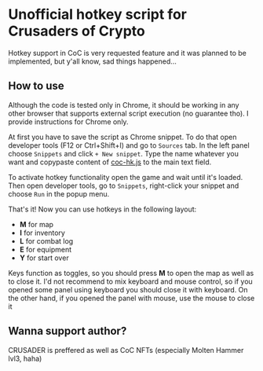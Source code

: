 # Unofficial hotkey script for Crusaders of Crypto

Hotkey support in CoC is very requested feature and it was planned to be implemented, but y'all know, sad things happened...

## How to use

Although the code is tested only in Chrome, it should be working in any other browser that supports external script execution (no guarantee tho). I provide instructions for Chrome only.

At first you have to save the script as Chrome snippet. To do that open developer tools (F12 or Ctrl+Shift+I) and go to `Sources` tab. In the left panel choose `Snippets` and click `+ New snippet`. Type the name whatever you want and copypaste content of [coc-hk.js](coc-hk.js) to the main text field.

To activate hotkey functionality open the game and wait until it's loaded. Then open developer tools, go to `Snippets`, right-click your snippet and choose `Run` in the popup menu.

That's it! Now you can use hotkeys in the following layout:
  * **M** for map
  * **I** for inventory
  * **L** for combat log
  * **E** for equipment
  * **Y** for start over

Keys function as toggles, so you should press **M** to open the map as well as to close it. I'd not recommend to mix keyboard and mouse control, so if you opened some panel using keyboard you should close it with keyboard. On the other hand, if you opened the panel with mouse, use the mouse to close it

## Wanna support author?

CRUSADER is preffered as well as CoC NFTs (especially Molten Hammer lvl3, haha)
    
